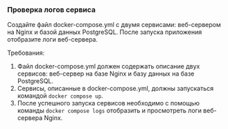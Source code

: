 
### Проверка логов сервиса

Создайте файл docker-compose.yml с двумя сервисами: веб-сервером на Nginx и базой данных PostgreSQL. После запуска приложения отобразите логи веб-сервера.

Требования:
1. Файл docker-compose.yml должен содержать описание двух сервисов: веб-сервер на базе Nginx и базу данных на базе PostgreSQL. 
2. Сервисы, описанные в docker-compose.yml, должны запускаться командой `docker compose up`. 
3. После успешного запуска сервисов необходимо с помощью команды `docker compose logs` отобразить и просмотреть логи веб-сервера Nginx.